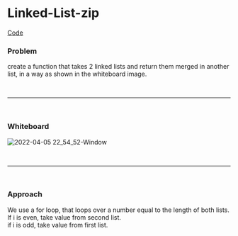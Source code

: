 # Linked-List-zip

[Code](https://github.com/shadilios/data-structures-and-algorithms/blob/main/Code%20Challenge%20Class%2006/Linked-Lists-insertions/Program.cs)

### Problem
create a function that takes 2 linked lists and return them merged in another list, in a way as shown in the whiteboard image.  

<br><hr><br>


### Whiteboard
![2022-04-05 22_54_52-Window](https://user-images.githubusercontent.com/70282602/161841103-7912b45e-6309-4147-be73-ca1051efc70d.png)


<br><hr><br>


### Approach

We use a for loop, that loops over a number equal to the length of both lists.  
If i is even, take value from second list.  
if i is odd, take value from first list.  


